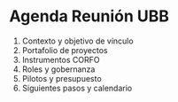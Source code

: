# Agenda Reunión UBB
1) Contexto y objetivo de vínculo
2) Portafolio de proyectos
3) Instrumentos CORFO
4) Roles y gobernanza
5) Pilotos y presupuesto
6) Siguientes pasos y calendario

